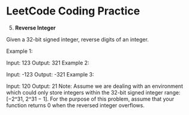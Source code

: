 ﻿# LeetCode Coding Practice

5.  **Reverse Integer**  <br />

   Given a 32-bit signed integer, reverse digits of an integer.

   Example 1:

   Input: 123
   Output: 321
   Example 2:

   Input: -123
   Output: -321
   Example 3:

   Input: 120
   Output: 21
   Note:
   Assume we are dealing with an environment which could only store integers within the 32-bit signed integer range: [−2^31,  2^31 − 1]. For the purpose of this problem, assume that your function returns 0 when the reversed integer overflows.
    
